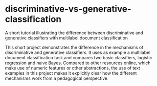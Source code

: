 # discriminative-vs-generative-classification
A short tutorial illustrating the difference between discriminative and generative classifiers with multilabel document classification

This short project demonstrates the difference in the mechanisms of discriminative and generative classifiers. It uses as example a multilabel document classification task and compares two basic classifiers, logistic regression and naive Bayes. Compared to other resources online, which make use of numeric features or other abstractions, the use of text examples in this project makes it explicitly clear how the different mechanisms work from a pedagogical perspective.
